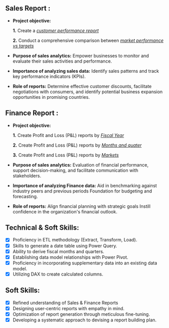 ## Sales Report :


- **Project objective:** 

    **1.** Create a _[customer performance report](https://github.com/Arunasankari/Excel-Sales-and-Finance-Metrics/blob/main/customer%20performance%20report%20.pdf)_ 

    **2.** Conduct a comprehensive comparison between _[market performance vs targets](https://github.com/Arunasankari/Excel-Sales-and-Finance-Metrics/blob/main/market%20performance%20vs%20target.pdf)_

- **Purpose of sales analytics:** Empower businesses to monitor and evaluate their sales activities and performance.

- **Importance of analyzing sales data:** Identify sales patterns and track key performance indicators (KPIs).

- **Role of reports:** Determine effective customer discounts, facilitate negotiations with consumers, and identify potential business expansion opportunities in promising countries.


## Finance Report :

- **Project objective:** 

    **1.** Create Profit and Loss (P&L) reports by _[Fiscal Year](https://github.com/Arunasankari/Excel-Sales-and-Finance-Metrics/blob/main/P%26L%20by%20Fiscal%20year.pdf)_
  
   **2.** Create Profit and Loss (P&L) reports by _[Months and quater](https://github.com/Arunasankari/Excel-Sales-and-Finance-Metrics/blob/main/P%20%26%20L%20statements%20by%20Fiscal%20months%20and%20quater.pdf)_ 

   **3.** Create Profit and Loss (P&L) reports by _[Markets](https://github.com/Arunasankari/Excel-Sales-and-Finance-Metrics/blob/main/P%26L%20statements%20by%20markets.pdf)_

- **Purpose of sales analytics:** Evaluation of financial performance, support decision-making, and facilitate communication with stakeholders.

- **Importance of analyzing Finance data:** Aid in benchmarking against industry peers and previous periods Foundation for budgeting and forecasting.

- **Role of reports:** Align financial planning with strategic goals Instill confidence in the organization's financial outlook.


## Technical & Soft Skills:
- [x]	Proficiency in ETL methodology (Extract, Transform, Load).
- [x]	Skills to generate a date table using Power Query.
- [x]	Ability to derive fiscal months and quarters.
- [x]	Establishing data model relationships with Power Pivot.
- [x]	Proficiency in incorporating supplementary data into an existing data model.
- [x]	Utilizing DAX to create calculated columns.

## Soft Skills:
- [x]	Refined understanding of Sales & Finance Reports
- [x]	Designing user-centric reports with empathy in mind.
- [x]	Optimization of report generation through meticulous fine-tuning.
- [x]	Developing a systematic approach to devising a report building plan.
